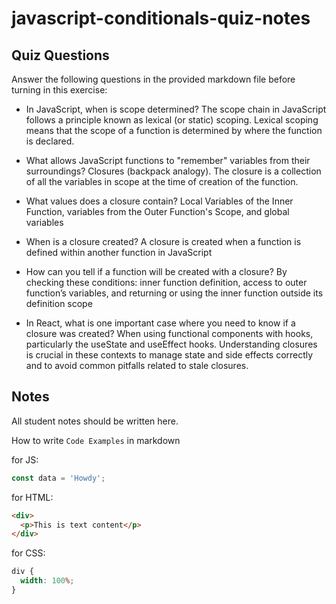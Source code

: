 # javascript-conditionals-quiz-notes

## Quiz Questions

Answer the following questions in the provided markdown file before turning in this exercise:

- In JavaScript, when is scope determined?
  The scope chain in JavaScript follows a principle known as lexical (or static) scoping. Lexical scoping means that the scope of a function is determined by where the function is declared.

- What allows JavaScript functions to "remember" variables from their surroundings?
  Closures (backpack analogy). The closure is a collection of all the variables in scope at the time of creation of the function.

- What values does a closure contain?
  Local Variables of the Inner Function, variables from the Outer Function's Scope, and global variables

- When is a closure created?
  A closure is created when a function is defined within another function in JavaScript

- How can you tell if a function will be created with a closure?
  By checking these conditions: inner function definition, access to outer function’s variables, and returning or using the inner function outside its definition scope

- In React, what is one important case where you need to know if a closure was created?
  When using functional components with hooks, particularly the useState and useEffect hooks. Understanding closures is crucial in these contexts to manage state and side effects correctly and to avoid common pitfalls related to stale closures.

## Notes

All student notes should be written here.

How to write `Code Examples` in markdown

for JS:

```javascript
const data = 'Howdy';
```

for HTML:

```html
<div>
  <p>This is text content</p>
</div>
```

for CSS:

```css
div {
  width: 100%;
}
```
